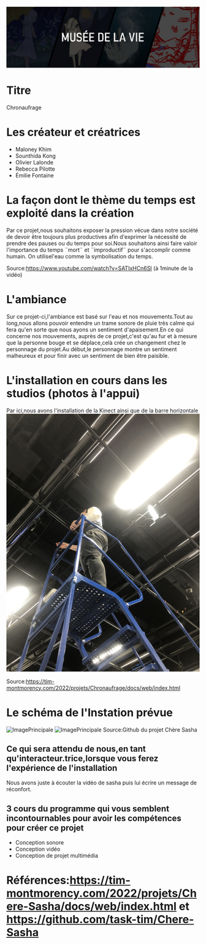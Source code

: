 ![ImagePrincipale](medias/banniere_chronaufrage.jpg)

# Titre
Chronaufrage
# Les créateur et créatrices
- Maloney Khim
- Sounthida Kong
- Olivier Lalonde
- Rebecca Pilotte
- Émilie Fontaine
# La façon dont le thème du temps est exploité dans la création
Par ce projet,nous souhaitons exposer la pression vécue dans notre société de devoir être toujours plus productives afin d'exprimer la nécessité de prendre des pauses ou du temps pour soi.Nous souhaitons ainsi faire valoir l'importance du temps ¨mort¨ et ¨improductif¨ pour s'accomplir comme humain. On utilisel'eau comme la symbolisation du temps.

Source:https://www.youtube.com/watch?v=SATIxHCn6SI (à 1minute de la vidéo)
# L'ambiance
Sur ce projet-ci,l'ambiance est basé sur l'eau et nos mouvements.Tout au long,nous allons pouvoir entendre un trame sonore de pluie très calme qui fera qu'en sorte que nous ayons un sentiment d'apaisement.En ce qui concerne nos mouvements, auprès de ce projet,c'est qu'au fur et à mesure que la personne bouge et se déplace,celà crée un changement chez le personnage du projet.Au début,le personnage montre un sentiment malheureux et pour finir avec un sentiment de bien être paisible.
# L'installation en cours dans les studios (photos à l'appui)
Par ici,nous avons l'installation de la Kinect ainsi que de la barre horizontale
![ImagePrincipale](medias/kinect_barre_horizontal.jpg)

Source:https://tim-montmorency.com/2022/projets/Chronaufrage/docs/web/index.html

# Le schéma de l'Instation prévue
![ImagePrincipale](medias/chambre_sasha.png)
![ImagePrincipale](medias/sch%C3%A9ma_branchement_chambre.png)
Source:Github du projet Chère Sasha
## Ce qui sera attendu de nous,en tant qu'interacteur.trice,lorsque vous ferez l'expérience de l'installation
Nous avons juste à écouter la vidéo de sasha puis lui écrire un message de réconfort.
## 3 cours du programme qui vous semblent incontournables pour avoir les compétences pour créer ce projet
- Conception sonore
- Conception vidéo
- Conception de projet multimédia
# Références:https://tim-montmorency.com/2022/projets/Chere-Sasha/docs/web/index.html et https://github.com/task-tim/Chere-Sasha







